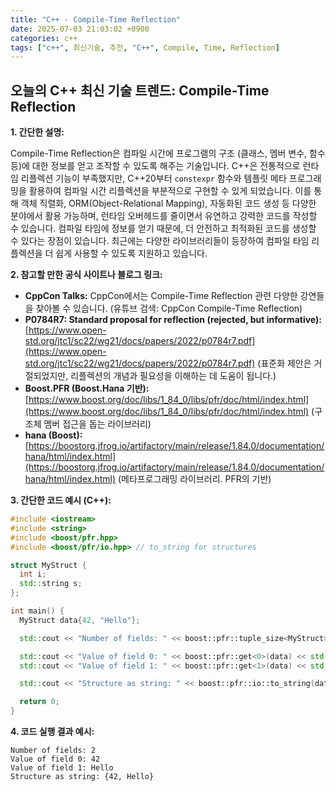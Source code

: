 ```yaml
---
title: "C++ - Compile-Time Reflection"
date: 2025-07-03 21:03:02 +0900
categories: c++
tags: ["c++", 최신기술, 추천, "C++", Compile, Time, Reflection]
---
```


## 오늘의 C++ 최신 기술 트렌드: **Compile-Time Reflection**

**1. 간단한 설명:**

Compile-Time Reflection은 컴파일 시간에 프로그램의 구조 (클래스, 멤버 변수, 함수 등)에 대한 정보를 얻고 조작할 수 있도록 해주는 기술입니다. C++은 전통적으로 런타임 리플렉션 기능이 부족했지만, C++20부터 `constexpr` 함수와 템플릿 메타 프로그래밍을 활용하여 컴파일 시간 리플렉션을 부분적으로 구현할 수 있게 되었습니다.  이를 통해 객체 직렬화, ORM(Object-Relational Mapping), 자동화된 코드 생성 등 다양한 분야에서 활용 가능하며, 런타임 오버헤드를 줄이면서 유연하고 강력한 코드를 작성할 수 있습니다. 컴파일 타임에 정보를 얻기 때문에, 더 안전하고 최적화된 코드를 생성할 수 있다는 장점이 있습니다. 최근에는 다양한 라이브러리들이 등장하여 컴파일 타임 리플렉션을 더 쉽게 사용할 수 있도록 지원하고 있습니다.

**2. 참고할 만한 공식 사이트나 블로그 링크:**

* **CppCon Talks:**  CppCon에서는 Compile-Time Reflection 관련 다양한 강연들을 찾아볼 수 있습니다. (유튜브 검색: CppCon Compile-Time Reflection)
* **P0784R7: Standard proposal for reflection (rejected, but informative):** [https://www.open-std.org/jtc1/sc22/wg21/docs/papers/2022/p0784r7.pdf](https://www.open-std.org/jtc1/sc22/wg21/docs/papers/2022/p0784r7.pdf) (표준화 제안은 거절되었지만, 리플렉션의 개념과 필요성을 이해하는 데 도움이 됩니다.)
* **Boost.PFR (Boost.Hana 기반):** [https://www.boost.org/doc/libs/1_84_0/libs/pfr/doc/html/index.html](https://www.boost.org/doc/libs/1_84_0/libs/pfr/doc/html/index.html) (구조체 멤버 접근을 돕는 라이브러리)
* **hana (Boost):** [https://boostorg.jfrog.io/artifactory/main/release/1.84.0/documentation/hana/html/index.html](https://boostorg.jfrog.io/artifactory/main/release/1.84.0/documentation/hana/html/index.html) (메타프로그래밍 라이브러리. PFR의 기반)

**3. 간단한 코드 예시 (C++):**

```cpp
#include <iostream>
#include <string>
#include <boost/pfr.hpp>
#include <boost/pfr/io.hpp> // to_string for structures

struct MyStruct {
  int i;
  std::string s;
};

int main() {
  MyStruct data{42, "Hello"};

  std::cout << "Number of fields: " << boost::pfr::tuple_size<MyStruct>::value << std::endl;

  std::cout << "Value of field 0: " << boost::pfr::get<0>(data) << std::endl;
  std::cout << "Value of field 1: " << boost::pfr::get<1>(data) << std::endl;

  std::cout << "Structure as string: " << boost::pfr::io::to_string(data) << std::endl;

  return 0;
}
```

**4. 코드 실행 결과 예시:**

```
Number of fields: 2
Value of field 0: 42
Value of field 1: Hello
Structure as string: {42, Hello}
```

